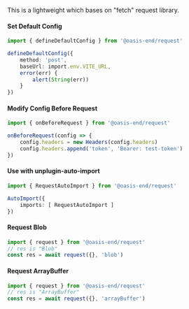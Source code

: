 This is a lightweight which bases on "fetch" request library.

#### Set Default Config

```typescript
import { defineDefaultConfig } from '@oasis-end/request'

defineDefaultConfig({
    method: 'post',
    baseUrl: import.env.VITE_URL,
    error(err) {
        alert(String(err))
    }
})
```

#### Modify Config Before Request

```typescript
import { onBeforeRequest } from '@oasis-end/request'

onBeforeRequest(config => {
    config.headers = new Headers(config.headers)
    config.headers.append('token', 'Bearer: test-token')
})
```

#### Use with unplugin-auto-import

```typescript
import { RequestAutoImport } from '@oasis-end/request'

AutoImport({
    imports: [ RequestAutoImport ]
})
```

#### Request Blob

```typescript
import { request } from '@oasis-end/request'
// res is "Blob"
const res = await request({}, 'blob')
```

#### Request ArrayBuffer

```typescript
import { request } from '@oasis-end/request'
// res is "ArrayBuffer"
const res = await request({}, 'arrayBuffer')
```